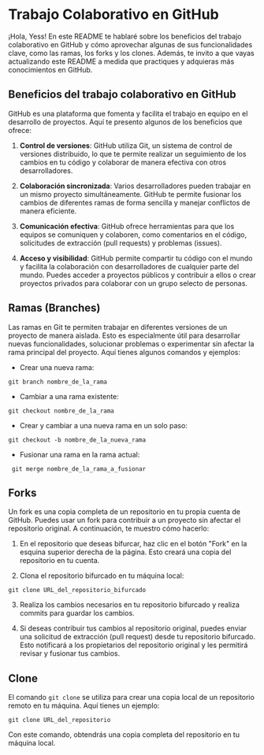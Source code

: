 # Trabajo Colaborativo en GitHub

¡Hola, Yess! 
En este README te hablaré sobre los beneficios del trabajo colaborativo en GitHub y cómo aprovechar algunas de sus funcionalidades clave, como las ramas, los forks y los clones. Además, te invito a que vayas actualizando este README a medida que practiques y adquieras más conocimientos en GitHub.

## Beneficios del trabajo colaborativo en GitHub

GitHub es una plataforma que fomenta y facilita el trabajo en equipo en el desarrollo de proyectos. Aquí te presento algunos de los beneficios que ofrece:

1. **Control de versiones**: GitHub utiliza Git, un sistema de control de versiones distribuido, lo que te permite realizar un seguimiento de los cambios en tu código y colaborar de manera efectiva con otros desarrolladores.

2. **Colaboración sincronizada**: Varios desarrolladores pueden trabajar en un mismo proyecto simultáneamente. GitHub te permite fusionar los cambios de diferentes ramas de forma sencilla y manejar conflictos de manera eficiente.

3. **Comunicación efectiva**: GitHub ofrece herramientas para que los equipos se comuniquen y colaboren, como comentarios en el código, solicitudes de extracción (pull requests) y problemas (issues).

4. **Acceso y visibilidad**: GitHub permite compartir tu código con el mundo y facilita la colaboración con desarrolladores de cualquier parte del mundo. Puedes acceder a proyectos públicos y contribuir a ellos o crear proyectos privados para colaborar con un grupo selecto de personas.

## Ramas (Branches)

Las ramas en Git te permiten trabajar en diferentes versiones de un proyecto de manera aislada. Esto es especialmente útil para desarrollar nuevas funcionalidades, solucionar problemas o experimentar sin afectar la rama principal del proyecto. Aquí tienes algunos comandos y ejemplos:

- Crear una nueva rama:
```
git branch nombre_de_la_rama
```
- Cambiar a una rama existente:
```
git checkout nombre_de_la_rama
```

- Crear y cambiar a una nueva rama en un solo paso:
```
git checkout -b nombre_de_la_nueva_rama
```

- Fusionar una rama en la rama actual:
```
 git merge nombre_de_la_rama_a_fusionar
 ```
 
## Forks

Un fork es una copia completa de un repositorio en tu propia cuenta de GitHub. Puedes usar un fork para contribuir a un proyecto sin afectar el repositorio original. A continuación, te muestro cómo hacerlo:

1. En el repositorio que deseas bifurcar, haz clic en el botón "Fork" en la esquina superior derecha de la página. Esto creará una copia del repositorio en tu cuenta.

2. Clona el repositorio bifurcado en tu máquina local:
```
git clone URL_del_repositorio_bifurcado
```

3. Realiza los cambios necesarios en tu repositorio bifurcado y realiza commits para guardar los cambios.

4. Si deseas contribuir tus cambios al repositorio original, puedes enviar una solicitud de extracción (pull request) desde tu repositorio bifurcado. Esto notificará a los propietarios del repositorio original y les permitirá revisar y fusionar tus cambios.

## Clone

El comando `git clone` se utiliza para crear una copia local de un repositorio remoto en tu máquina. Aquí tienes un ejemplo:

```
git clone URL_del_repositorio
```
Con este comando, obtendrás una copia completa del repositorio en tu máquina local.


